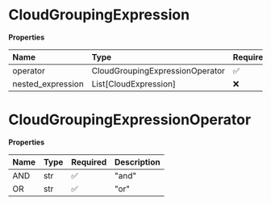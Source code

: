# CloudGroupingExpression

**Properties**

| Name              | Type                            | Required | Description |
| :---------------- | :------------------------------ | :------- | :---------- |
| operator          | CloudGroupingExpressionOperator | ✅       |             |
| nested_expression | List[CloudExpression]           | ❌       |             |

# CloudGroupingExpressionOperator

**Properties**

| Name | Type | Required | Description |
| :--- | :--- | :------- | :---------- |
| AND  | str  | ✅       | "and"       |
| OR   | str  | ✅       | "or"        |


